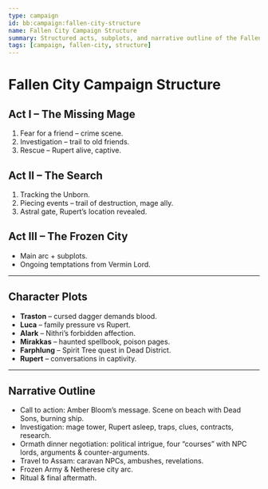 ```yaml
---
type: campaign
id: bb:campaign:fallen-city-structure
name: Fallen City Campaign Structure
summary: Structured acts, subplots, and narrative outline of the Fallen City campaign.
tags: [campaign, fallen-city, structure]
---
```


# Fallen City Campaign Structure

## Act I – The Missing Mage
1. Fear for a friend – crime scene.  
2. Investigation – trail to old friends.  
3. Rescue – Rupert alive, captive.  

## Act II – The Search
1. Tracking the Unborn.  
2. Piecing events – trail of destruction, mage ally.  
3. Astral gate, Rupert’s location revealed.  

## Act III – The Frozen City
- Main arc + subplots.  
- Ongoing temptations from Vermin Lord.  

---

## Character Plots
- **Traston** – cursed dagger demands blood.  
- **Luca** – family pressure vs Rupert.  
- **Alark** – Nithri’s forbidden affection.  
- **Mirakkas** – haunted spellbook, poison pages.  
- **Farphlung** – Spirit Tree quest in Dead District.  
- **Rupert** – conversations in captivity.  

---

## Narrative Outline
- Call to action: Amber Bloom’s message. Scene on beach with Dead Sons, burning ship.  
- Investigation: mage tower, Rupert asleep, traps, clues, contracts, research.  
- Ormath dinner negotiation: political intrigue, four “courses” with NPC lords, arguments & counter-arguments.  
- Travel to Assam: caravan NPCs, ambushes, revelations.  
- Frozen Army & Netherese city arc.  
- Ritual & final aftermath.  
